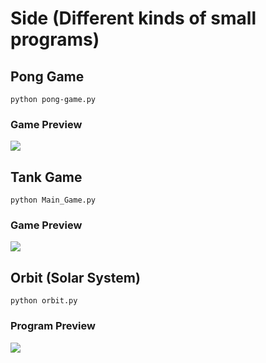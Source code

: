 # Side (Different kinds of small programs)

## Pong Game
```
python pong-game.py
```
### Game Preview
![](https://github.com/WuStevenShengyang/Side/blob/master/Source/pongpicture.PNG)


## Tank Game
```
python Main_Game.py
```
### Game Preview
![](https://github.com/WuStevenShengyang/Side/blob/master/Source/tankpicture.PNG)


## Orbit (Solar System)
```
python orbit.py
```


### Program Preview
![](https://github.com/WuStevenShengyang/Side/blob/master/Source/orbitpicture.PNG)
